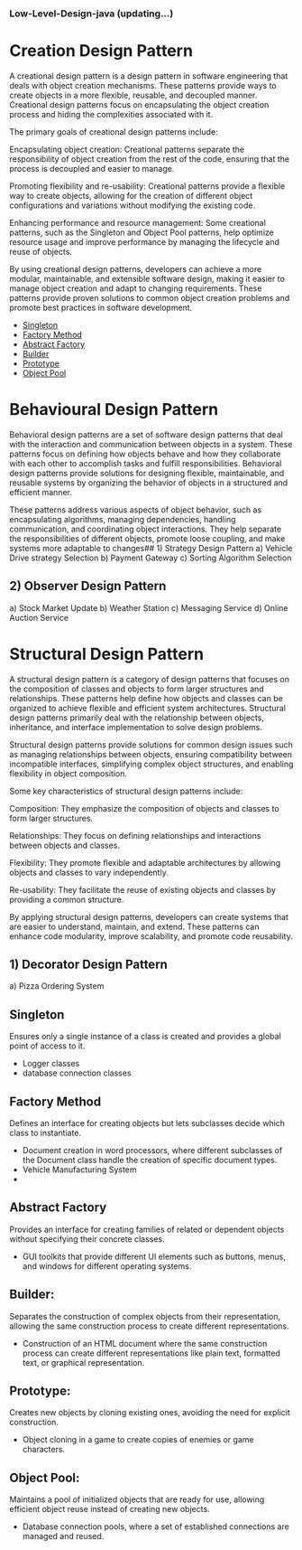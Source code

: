 ### Low-Level-Design-java (updating...)

# Creation Design Pattern
A creational design pattern is a design pattern in software engineering that deals with object creation mechanisms. These patterns provide ways to create objects in a more flexible, reusable, and decoupled manner. Creational design patterns focus on encapsulating the object creation process and hiding the complexities associated with it.

The primary goals of creational design patterns include:

Encapsulating object creation: Creational patterns separate the responsibility of object creation from the rest of the code, ensuring that the process is decoupled and easier to manage.

Promoting flexibility and re-usability: Creational patterns provide a flexible way to create objects, allowing for the creation of different object configurations and variations without modifying the existing code.

Enhancing performance and resource management: Some creational patterns, such as the Singleton and Object Pool patterns, help optimize resource usage and improve performance by managing the lifecycle and reuse of objects.

By using creational design patterns, developers can achieve a more modular, maintainable, and extensible software design, making it easier to manage object creation and adapt to changing requirements. These patterns provide proven solutions to common object creation problems and promote best practices in software development.


- [Singleton](#singleton)
- [Factory Method](#factory-method)
- [Abstract Factory](#abstract-factory)
- [Builder](#builder)
- [Prototype](#prototype)
- [Object Pool](#object-pool)

# Behavioural Design Pattern
Behavioral design patterns are a set of software design patterns that deal with the interaction and communication between objects in a system. These patterns focus on defining how objects behave and how they collaborate with each other to accomplish tasks and fulfill responsibilities. Behavioral design patterns provide solutions for designing flexible, maintainable, and reusable systems by organizing the behavior of objects in a structured and efficient manner.

These patterns address various aspects of object behavior, such as encapsulating algorithms, managing dependencies, handling communication, and coordinating object interactions. They help separate the responsibilities of different objects, promote loose coupling, and make systems more adaptable to changes## 1)  Strategy Design Pattern
  a)  Vehicle Drive strategy Selection
  b)  Payment Gateway
  c)  Sorting Algorithm Selection
## 2)  Observer Design Pattern
  a)  Stock Market Update
  b)  Weather Station
  c)  Messaging Service
  d)  Online Auction Service
  
# Structural Design Pattern
A structural design pattern is a category of design patterns that focuses on the composition of classes and objects to form larger structures and relationships. These patterns help define how objects and classes can be organized to achieve flexible and efficient system architectures. Structural design patterns primarily deal with the relationship between objects, inheritance, and interface implementation to solve design problems.

Structural design patterns provide solutions for common design issues such as managing relationships between objects, ensuring compatibility between incompatible interfaces, simplifying complex object structures, and enabling flexibility in object composition.

Some key characteristics of structural design patterns include:

Composition: They emphasize the composition of objects and classes to form larger structures.

Relationships: They focus on defining relationships and interactions between objects and classes.

Flexibility: They promote flexible and adaptable architectures by allowing objects and classes to vary independently.

Re-usability: They facilitate the reuse of existing objects and classes by providing a common structure.

By applying structural design patterns, developers can create systems that are easier to understand, maintain, and extend. These patterns can enhance code modularity, improve scalability, and promote code reusability.

## 1)  Decorator Design Pattern
  a)  Pizza Ordering System



## Singleton
Ensures only a single instance of a class is created and provides a global point of access to it.
- Logger classes
- database connection classes

## Factory Method
Defines an interface for creating objects but lets subclasses decide which class to instantiate.
- Document creation in word processors, where different subclasses of the Document class handle the creation of specific document types.
- Vehicle Manufacturing System
-
## Abstract Factory
Provides an interface for creating families of related or dependent objects without specifying their concrete classes.
- GUI toolkits that provide different UI elements such as buttons, menus, and windows for different operating systems.

## Builder:
Separates the construction of complex objects from their representation, allowing the same construction process to create different representations.
- Construction of an HTML document where the same construction process can create different representations like plain text, formatted text, or graphical representation.

## Prototype:
Creates new objects by cloning existing ones, avoiding the need for explicit construction.
- Object cloning in a game to create copies of enemies or game characters.

## Object Pool:
Maintains a pool of initialized objects that are ready for use, allowing efficient object reuse instead of creating new objects.
- Database connection pools, where a set of established connections are managed and reused.

  

